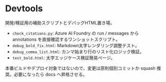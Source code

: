 # Devtools

開発/検証用の補助スクリプトとデバッグHTML置き場。

- `check_citations.py`: Azure AI Foundry の run / messages から annotations を直接確認するワンショットスクリプト。
- `debug_bold_fix.html`: Markdown太字レンダリング調整テスト。
- `debug_comma_list.html`: カンマ始まり行のリスト化ロジック検証。
- `test_bold.html`: 太字エッジケース検証簡易ページ。

本番ビルドやデプロイ対象ではないので、変更は原則個別コミットか squash 推奨。必要になったら docs へ昇格させる。
